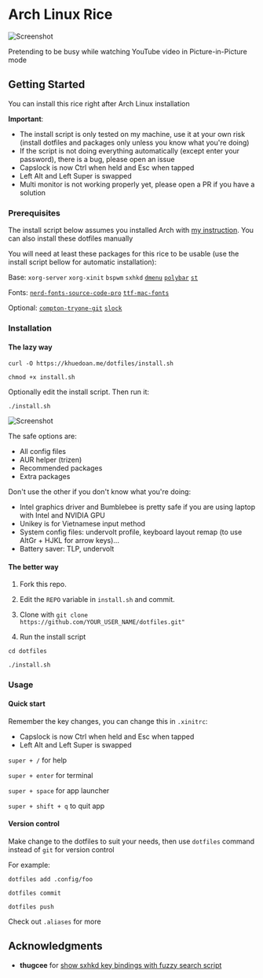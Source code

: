 # Arch Linux Rice

![Screenshot](https://i.imgur.com/zMZTAkm.jpg)

Pretending to be busy while watching YouTube video in Picture-in-Picture mode

## Getting Started

You can install this rice right after Arch Linux installation

**Important**:

- The install script is only tested on my machine, use it at your own risk (install dotfiles and packages only unless you know what you're doing)
- If the script is not doing everything automatically (except enter your password), there is a bug, please open an issue
- Capslock is now Ctrl when held and Esc when tapped
- Left Alt and Left Super is swapped
- Multi monitor is not working properly yet, please open a PR if you have a solution

### Prerequisites

The install script below assumes you installed Arch with [my instruction](https://github.com/khuedoan98/archguide). You can also install these dotfiles manually

You will need at least these packages for this rice to be usable (use the install script bellow for automatic installation):

Base:
`xorg-server`
`xorg-xinit`
`bspwm`
`sxhkd`
[`dmenu`](https://github.com/khuedoan98/dmenu)
[`polybar`](https://aur.archlinux.org/packages/polybar/)
[`st`](https://github.com/khuedoan98/st)

Fonts:
[`nerd-fonts-source-code-pro`](https://aur.archlinux.org/packages/nerd-fonts-source-code-pro/)
[`ttf-mac-fonts`](https://aur.archlinux.org/packages/ttf-mac-fonts/)

Optional:
[`compton-tryone-git`](https://aur.archlinux.org/packages/compton-tryone-git/)
[`slock`](https://github.com/khuedoan98/slock)

### Installation

#### The lazy way

`curl -O https://khuedoan.me/dotfiles/install.sh`

`chmod +x install.sh`

Optionally edit the install script. Then run it:

`./install.sh`

![Screenshot](https://i.imgur.com/IIvcyZc.jpg)

The safe options are:

- All config files
- AUR helper (trizen)
- Recommended packages
- Extra packages

Don't use the other if you don't know what you're doing:

- Intel graphics driver and Bumblebee is pretty safe if you are using laptop with Intel and NVIDIA GPU
- Unikey is for Vietnamese input method
- System config files: undervolt profile, keyboard layout remap (to use AltGr + HJKL for arrow keys)...
- Battery saver: TLP, undervolt

#### The better way

1. Fork this repo.

2. Edit the `REPO` variable in `install.sh` and commit.

3. Clone with `git clone https://github.com/YOUR_USER_NAME/dotfiles.git"`

4. Run the install script

`cd dotfiles`

`./install.sh`

### Usage

#### Quick start

Remember the key changes, you can change this in `.xinitrc`:

- Capslock is now Ctrl when held and Esc when tapped
- Left Alt and Left Super is swapped

`super + /`        for help

`super + enter`    for terminal

`super + space`    for app launcher

`super + shift + q` to quit app

#### Version control

Make change to the dotfiles to suit your needs, then use `dotfiles` command instead of `git` for version control

For example:

`dotfiles add .config/foo`

`dotfiles commit`

`dotfiles push`

Check out `.aliases` for more

## Acknowledgments

- **thugcee** for [show sxhkd key bindings with fuzzy search script](https://www.reddit.com/r/bspwm/comments/aejyze/tip_show_sxhkd_keybindings_with_fuzzy_search/)
